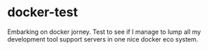 # docker-test
Embarking on docker jorney. Test to see if I manage to lump all my development tool support servers in one nice docker eco system.
